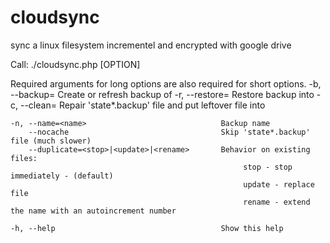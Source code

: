 cloudsync
=========

sync a linux filesystem incrementel and encrypted with google drive

Call: ./cloudsync.php [OPTION]

Required arguments for long options are also required for short options.
    -b, --backup=<path>                            Create or refresh backup of <path>
    -r, --restore=<path>                           Restore backup into <path>
    -c, --clean=<path>                             Repair 'state*.backup' file and put leftover file into <path>

    -n, --name=<name>                              Backup name
        --nocache                                  Skip 'state*.backup' file (much slower)
        --duplicate=<stop>|<update>|<rename>       Behavior on existing files:
                                                        stop - stop immediately - (default)
                                                        update - replace file
                                                        rename - extend the name with an autoincrement number

    -h, --help                                     Show this help
